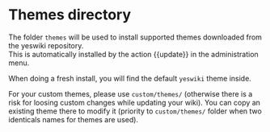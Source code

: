 # Themes directory

The folder `themes` will be used to install supported themes downloaded from the yeswiki repository.  
This is automatically installed by the action {{update}} in the administration menu.

When doing a fresh install, you will find the default `yeswiki` theme inside.

For your custom themes, please use `custom/themes/` (otherwise there is a risk for loosing custom changes while updating your wiki). You can copy an existing theme there to modify it (priority to `custom/themes/` folder when two identicals names for themes are used).
